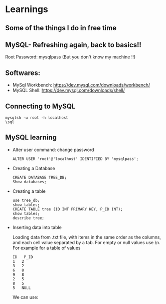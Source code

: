# Learnings

## Some of the things I do in free time

## MySQL- Refreshing again, back to basics!!

Root Password:  mysqlpass 
(But you don't know my machine !!)

## Softwares:
- MySql Workbench: https://dev.mysql.com/downloads/workbench/
- MySQL Shell: https://dev.mysql.com/downloads/shell/

## Connecting to MySQL
    mysqlsh -u root -h localhost
    \sql
    
## MySQL learning    
  - Alter user command: change password
    
        ALTER USER 'root'@'localhost' IDENTIFIED BY 'mysqlpass';
  
  - Creating a Database
  
        CREATE DATABASE TREE_DB;
        Show databases;
   
  - Creating a table
        
        use tree_db;
        show tables;
        CREATE TABLE tree (ID INT PRIMARY KEY, P_ID INT); 
        show tables;
        describe tree;
 
  - Inserting data into table
     
     Loading data from .txt file, with items in the same order as the columns, and each cell value
     separated by a tab. For empty or null values use \n. 
     For example for a table of values
       
        ID   P_ID
        1   2
        3   2
        6   8
        9   8  
        2   5
        8   5
        5   NULL
        
    We can use:
      
